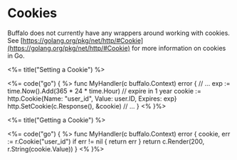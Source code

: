 # Cookies

Buffalo does not currently have any wrappers around working with cookies. See [https://golang.org/pkg/net/http/#Cookie](https://golang.org/pkg/net/http/#Cookie) for more information on cookies in Go.

<%= title("Setting a Cookie") %>

<%= code("go") { %>
func MyHandler(c buffalo.Context) error {
  // ...
  exp := time.Now().Add(365 * 24 * time.Hour) // expire in 1 year
  cookie := http.Cookie{Name: "user_id", Value: user.ID, Expires: exp}
  http.SetCookie(c.Response(), &cookie)
  // ...
}
<%  }%>

<%= title("Getting a Cookie") %>

<%= code("go") { %>
func MyHandler(c buffalo.Context) error {
  cookie, err := r.Cookie("user_id")
  if err != nil {
    return err
  }
  return c.Render(200, r.String(cookie.Value))
}
<%  }%>
